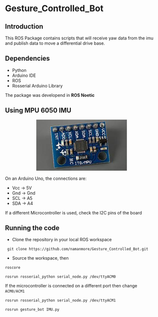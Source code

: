 # Gesture_Controlled_Bot

## Introduction    

This ROS Package contains scripts that will receive yaw data from the imu and publish data to move a differential drive base.  


## Dependencies  

* Python  
* Arduino IDE
* ROS
* Rosserial Arduino Library

The package was developend in <b>ROS Noetic</b>


## Using MPU 6050 IMU 
<p align="center">
  <img src="https://github.com/namanmore/Gesture_Controlled_Bot/blob/main/Images/imu.jpeg" />
</p>

On an Arduino Uno, the connections are:  
* Vcc -> 5V
* Gnd -> Gnd
* SCL -> A5
* SDA -> A4 

If a different Microcontroller is used, check the I2C pins of the board


## Running the code  
* Clone the repository in your local ROS workspace
```
 git clone https://github.com/namanmore/Gesture_Controlled_Bot.git
```
* Source the workspace, then 
```
roscore
```
```
rosrun rosserial_python serial_node.py /dev/ttyACM0
```
If the microcontroller is connected on a different port then change ```ACM0/ACM1``` 
```
rosrun rosserial_python serial_node.py /dev/ttyACM1
```
```
rosrun gesture_bot IMU.py
```


